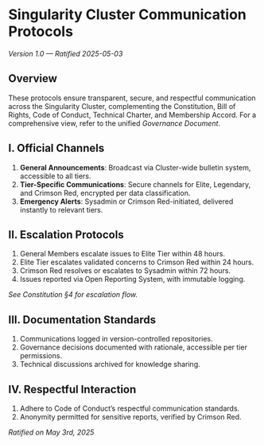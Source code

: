 # Singularity Cluster Communication Protocols
*Version 1.0 — Ratified 2025-05-03*

## Overview
These protocols ensure transparent, secure, and respectful communication across the Singularity Cluster, complementing the Constitution, Bill of Rights, Code of Conduct, Technical Charter, and Membership Accord. For a comprehensive view, refer to the unified *Governance Document*.

## I. Official Channels
1. **General Announcements**: Broadcast via Cluster-wide bulletin system, accessible to all tiers.
2. **Tier-Specific Communications**: Secure channels for Elite, Legendary, and Crimson Red, encrypted per data classification.
3. **Emergency Alerts**: Sysadmin or Crimson Red-initiated, delivered instantly to relevant tiers.

## II. Escalation Protocols
1. General Members escalate issues to Elite Tier within 48 hours.
2. Elite Tier escalates validated concerns to Crimson Red within 24 hours.
3. Crimson Red resolves or escalates to Sysadmin within 72 hours.
4. Issues reported via Open Reporting System, with immutable logging.

*See Constitution §4 for escalation flow.*

## III. Documentation Standards
1. Communications logged in version-controlled repositories.
2. Governance decisions documented with rationale, accessible per tier permissions.
3. Technical discussions archived for knowledge sharing.

## IV. Respectful Interaction
1. Adhere to Code of Conduct’s respectful communication standards.
2. Anonymity permitted for sensitive reports, verified by Crimson Red.

*Ratified on May 3rd, 2025*